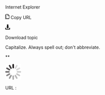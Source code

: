 # 

Internet Explorer

![Copy URL](media/internet-explorer/Copy.png)
Copy URL

![Download](media/internet-explorer/Download.png)

Download topic

Capitalize. Always spell out; don't abbreviate. 

**

![In progress](media/internet-explorer/activity-large.gif)

URL :

